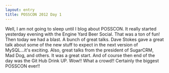 ```yaml
---
layout: entry
title: POSSCON 2012 Day 1
---
```


Well, I am not going to sleep until I blog about POSSCON.  It really started yesterday evening with the Engine Yard Beer Social.  That was a ton of fun! Then today we had a blast.  A bunch of great talks.  Dave Stokes gave a great talk about some of the new stuff to expect in the next version of MySQL...it's exciting.  Also, great talks from the president of SugarCRM, Mad Dog, and others.  It was a great start.  And of course then end of the day was the Git Hub Drink UP.  Wow!!  What a crowd!!  Certainly the biggest POSSCON ever!!
